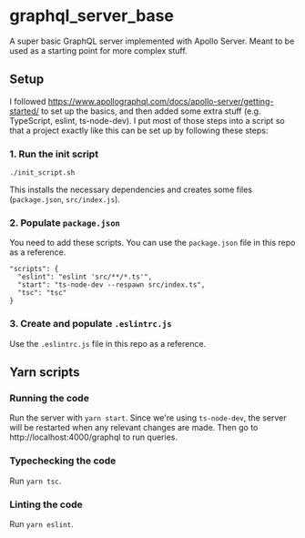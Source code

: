 # graphql_server_base

A super basic GraphQL server implemented with Apollo Server. Meant to be used as a starting point for more complex stuff.

## Setup

I followed https://www.apollographql.com/docs/apollo-server/getting-started/ to set up the basics, and then added some extra stuff (e.g. TypeScript, eslint, ts-node-dev). I put most of those steps into a script so that a project exactly like this can be set up by following these steps:

### 1. Run the init script

```
./init_script.sh
```

This installs the necessary dependencies and creates some files (`package.json`, `src/index.js`).

### 2. Populate `package.json`

You need to add these scripts. You can use the `package.json` file in this repo as a reference.

```
"scripts": {
  "eslint": "eslint 'src/**/*.ts'",
  "start": "ts-node-dev --respawn src/index.ts",
  "tsc": "tsc"
}
```

### 3. Create and populate `.eslintrc.js`

Use the `.eslintrc.js` file in this repo as a reference.

## Yarn scripts

### Running the code

Run the server with `yarn start`. Since we're using `ts-node-dev`, the server will be restarted when any relevant changes are made. Then go to http://localhost:4000/graphql to run queries.

### Typechecking the code

Run `yarn tsc`.

### Linting the code

Run `yarn eslint`.
